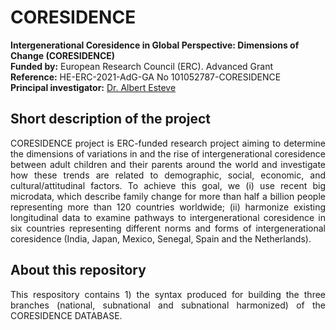 # CORESIDENCE 

**Intergenerational Coresidence in Global Perspective: Dimensions of Change (CORESIDENCE)**      
**Funded by:** European Research Council (ERC). Advanced Grant      
**Reference:** HE-ERC-2021-AdG-GA No 101052787-CORESIDENCE      
**Principal investigator:** [Dr. Albert Esteve](https://ced.cat/directori/albert-esteve-palos/)

## Short description of the project

<p align="justify"> CORESIDENCE project is ERC-funded research project aiming to determine the dimensions of variations in and the rise of intergenerational coresidence between
adult children and their parents around the world and investigate how these trends are related to demographic, social, economic, and cultural/attitudinal factors.
To achieve this goal, we (i) use recent big microdata, which describe family change for more than half a billion people representing more than 120 countries 
worldwide; (ii) harmonize existing longitudinal data to examine pathways to intergenerational coresidence in six countries representing different norms and forms 
of intergenerational coresidence (India, Japan, Mexico, Senegal, Spain and the Netherlands).</p>

## About this repository

<p align="justify"> This respository contains 
  1) the syntax produced for building the three branches (national, subnational and subnational harmonized) of the CORESIDENCE DATABASE.</p>


